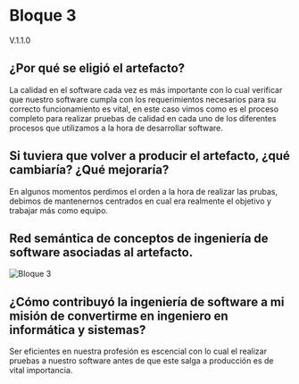 
# Bloque 3

V.1.1.0

## ¿Por qué se eligió el artefacto?

La calidad en el software cada vez es más importante con lo cual verificar que nuestro software cumpla con los requerimientos necesarios para su correcto funcionamiento es vital, en este caso vimos como es el proceso completo para realizar pruebas de calidad en cada uno de los diferentes procesos que utilizamos a la hora de desarrollar software.

## Si tuviera que volver a producir el artefacto, ¿qué cambiaría? ¿Qué mejoraría?

En algunos momentos perdimos el orden a la hora de realizar las prubas, debimos de mantenernos centrados en cual era realmente el objetivo y trabajar más como equipo.

## Red semántica de conceptos de ingeniería de software asociadas al artefacto.

![Bloque 3](https://user-images.githubusercontent.com/36336260/141719255-e168e64f-2461-43fa-962d-758ab5bd7b80.png)


## ¿Cómo contribuyó la ingeniería de software a mi misión de convertirme en ingeniero en informática y sistemas?

Ser eficientes en nuestra profesión es escencial con lo cual el realizar pruebas a nuestro software antes de que este salga a producción es de vital importancia.

